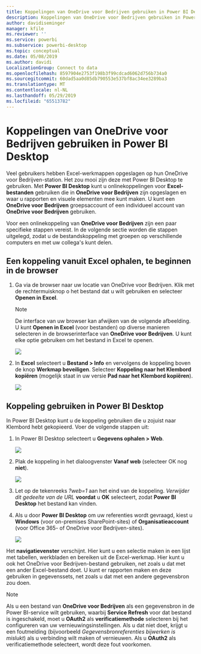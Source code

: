 ```yaml
---
title: Koppelingen van OneDrive voor Bedrijven gebruiken in Power BI Desktop
description: Koppelingen van OneDrive voor Bedrijven gebruiken in Power BI Desktop
author: davidiseminger
manager: kfile
ms.reviewer: ''
ms.service: powerbi
ms.subservice: powerbi-desktop
ms.topic: conceptual
ms.date: 05/08/2019
ms.author: davidi
LocalizationGroup: Connect to data
ms.openlocfilehash: 8597904e2753f198b3f99cdcad6062d756b734a0
ms.sourcegitcommit: 60dad5aa0d85db790553e537bf8ac34ee3289ba3
ms.translationtype: MT
ms.contentlocale: nl-NL
ms.lasthandoff: 05/29/2019
ms.locfileid: "65513782"
---
```

# <a name="use-onedrive-for-business-links-in-power-bi-desktop"></a>Koppelingen van OneDrive voor Bedrijven gebruiken in Power BI Desktop
Veel gebruikers hebben Excel-werkmappen opgeslagen op hun OneDrive voor Bedrijven-station. Het zou mooi zijn deze met Power BI Desktop te gebruiken. Met **Power BI Desktop** kunt u onlinekoppelingen voor **Excel-bestanden** gebruiken die in **OneDrive voor Bedrijven** zijn opgeslagen en waar u rapporten en visuele elementen mee kunt maken. U kunt een **OneDrive voor Bedrijven** groepsaccount of een individueel account van **OneDrive voor Bedrijven** gebruiken.

Voor een onlinekoppeling van **OneDrive voor Bedrijven** zijn een paar specifieke stappen vereist. In de volgende sectie worden die stappen uitgelegd, zodat u de bestandskoppeling met groepen op verschillende computers en met uw collega's kunt delen.

## <a name="get-a-link-from-excel-starting-in-the-browser"></a>Een koppeling vanuit Excel ophalen, te beginnen in de browser
1. Ga via de browser naar uw locatie van OneDrive voor Bedrijven. Klik met de rechtermuisknop o het bestand dat u wilt gebruiken en selecteer **Openen in Excel**.
   
   > [!NOTE]
   > De interface van uw browser kan afwijken van de volgende afbeelding. U kunt **Openen in Excel** (voor bestanden) op diverse manieren selecteren in de browserinterface van **OneDrive voor Bedrijven**. U kunt elke optie gebruiken om het bestand in Excel te openen.
   > 
   > 
   
   ![](media/desktop-use-onedrive-business-links/odb-links_02.png)
2. In **Excel** selecteert u **Bestand > Info** en vervolgens de koppeling boven de knop **Werkmap beveiligen**. Selecteer **Koppeling naar het Klembord kopiëren** (mogelijk staat in uw versie **Pad naar het Klembord kopiëren**).
   
   ![](media/desktop-use-onedrive-business-links/odb-links_03.png)

## <a name="use-the-link-in-power-bi-desktop"></a>Koppeling gebruiken in Power BI Desktop
In Power BI Desktop kunt u de koppeling gebruiken die u zojuist naar Klembord hebt gekopieerd. Voer de volgende stappen uit:

1. In Power BI Desktop selecteert u **Gegevens ophalen > Web**.
   
   ![](media/desktop-use-onedrive-business-links/odb-links_04.png)
2. Plak de koppeling in het dialoogvenster **Vanaf web** (selecteer OK nog **niet**).
   
    ![](media/desktop-use-onedrive-business-links/odb-links_05.png)
3. Let op de tekenreeks *?web=1* aan het eind van de koppeling. *Verwijder dit gedeelte van de URL* **voordat** u **OK** selecteert, zodat **Power BI Desktop** het bestand kan vinden.
4. Als u door **Power BI Desktop** om uw referenties wordt gevraagd, kiest u **Windows** (voor on-premises SharePoint-sites) of **Organisatieaccount** (voor Office 365- of OneDrive voor Bedrijven-sites).
   
   ![](media/desktop-use-onedrive-business-links/odb-links_06.png)

Het **navigatievenster** verschijnt. Hier kunt u een selectie maken in een lijst met tabellen, werkbladen en bereiken uit de Excel-werkmap. Hier kunt u ook het OneDrive voor Bedrijven-bestand gebruiken, net zoals u dat met een ander Excel-bestand doet. U kunt er rapporten maken en deze gebruiken in gegevenssets, net zoals u dat met een andere gegevensbron zou doen.

> [!NOTE]
> Als u een bestand van **OneDrive voor Bedrijven** als een gegevensbron in de Power BI-service wilt gebruiken, waarbij **Service Refresh** voor dat bestand is ingeschakeld, moet u **OAuth2** als **verificatiemethode** selecteren bij het configureren van uw vernieuwingsinstellingen. Als u dat niet doet, krijgt u een foutmelding (bijvoorbeeld *Gegevensbronreferenties bijwerken is mislukt*) als u verbinding wilt maken of vernieuwen. Als u **OAuth2** als verificatiemethode selecteert, wordt deze fout voorkomen.
> 
> 

